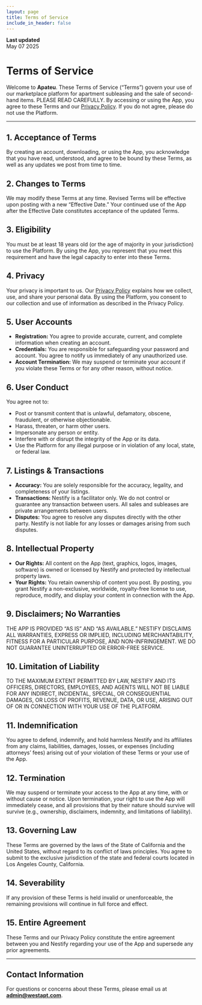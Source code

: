 ```yaml
---
layout: page
title: Terms of Service
include_in_header: false
---
```


**Last updated**  
May 07 2025

# Terms of Service

Welcome to **Apateu**. These Terms of Service (“Terms”) govern your use of our marketplace platform for apartment subleasing and the sale of second-hand items. PLEASE READ CAREFULLY. By accessing or using the App, you agree to these Terms and our [Privacy Policy](./privacypolicy.md). If you do not agree, please do not use the Platform.

---

## 1. Acceptance of Terms  
By creating an account, downloading, or using the App, you acknowledge that you have read, understood, and agree to be bound by these Terms, as well as any updates we post from time to time.  

## 2. Changes to Terms  
We may modify these Terms at any time. Revised Terms will be effective upon posting with a new “Effective Date.” Your continued use of the App after the Effective Date constitutes acceptance of the updated Terms.  

## 3. Eligibility  
You must be at least 18 years old (or the age of majority in your jurisdiction) to use the Platform. By using the App, you represent that you meet this requirement and have the legal capacity to enter into these Terms.  

## 4. Privacy  
Your privacy is important to us. Our [Privacy Policy](./privacypolicy.md) explains how we collect, use, and share your personal data. By using the Platform, you consent to our collection and use of information as described in the Privacy Policy.  

## 5. User Accounts  
- **Registration:** You agree to provide accurate, current, and complete information when creating an account.  
- **Credentials:** You are responsible for safeguarding your password and account. You agree to notify us immediately of any unauthorized use.  
- **Account Termination:** We may suspend or terminate your account if you violate these Terms or for any other reason, without notice.  

## 6. User Conduct  
You agree not to:  
- Post or transmit content that is unlawful, defamatory, obscene, fraudulent, or otherwise objectionable.  
- Harass, threaten, or harm other users.  
- Impersonate any person or entity.  
- Interfere with or disrupt the integrity of the App or its data.  
- Use the Platform for any illegal purpose or in violation of any local, state, or federal law.  

## 7. Listings & Transactions  
- **Accuracy:** You are solely responsible for the accuracy, legality, and completeness of your listings.  
- **Transactions:** Nestify is a facilitator only. We do not control or guarantee any transaction between users. All sales and subleases are private arrangements between users.  
- **Disputes:** You agree to resolve any disputes directly with the other party. Nestify is not liable for any losses or damages arising from such disputes.  

## 8. Intellectual Property  
- **Our Rights:** All content on the App (text, graphics, logos, images, software) is owned or licensed by Nestify and protected by intellectual property laws.  
- **Your Rights:** You retain ownership of content you post. By posting, you grant Nestify a non-exclusive, worldwide, royalty-free license to use, reproduce, modify, and display your content in connection with the App.  

## 9. Disclaimers; No Warranties  
THE APP IS PROVIDED “AS IS” AND “AS AVAILABLE.” NESTIFY DISCLAIMS ALL WARRANTIES, EXPRESS OR IMPLIED, INCLUDING MERCHANTABILITY, FITNESS FOR A PARTICULAR PURPOSE, AND NON-INFRINGEMENT. WE DO NOT GUARANTEE UNINTERRUPTED OR ERROR-FREE SERVICE.  

## 10. Limitation of Liability  
TO THE MAXIMUM EXTENT PERMITTED BY LAW, NESTIFY AND ITS OFFICERS, DIRECTORS, EMPLOYEES, AND AGENTS WILL NOT BE LIABLE FOR ANY INDIRECT, INCIDENTAL, SPECIAL, OR CONSEQUENTIAL DAMAGES, OR LOSS OF PROFITS, REVENUE, DATA, OR USE, ARISING OUT OF OR IN CONNECTION WITH YOUR USE OF THE PLATFORM.  

## 11. Indemnification  
You agree to defend, indemnify, and hold harmless Nestify and its affiliates from any claims, liabilities, damages, losses, or expenses (including attorneys’ fees) arising out of your violation of these Terms or your use of the App.  

## 12. Termination  
We may suspend or terminate your access to the App at any time, with or without cause or notice. Upon termination, your right to use the App will immediately cease, and all provisions that by their nature should survive will survive (e.g., ownership, disclaimers, indemnity, and limitations of liability).  

## 13. Governing Law  
These Terms are governed by the laws of the State of California and the United States, without regard to its conflict of laws principles. You agree to submit to the exclusive jurisdiction of the state and federal courts located in Los Angeles County, California.  

## 14. Severability  
If any provision of these Terms is held invalid or unenforceable, the remaining provisions will continue in full force and effect.  

## 15. Entire Agreement  
These Terms and our Privacy Policy constitute the entire agreement between you and Nestify regarding your use of the App and supersede any prior agreements.  

---

## Contact Information  
For questions or concerns about these Terms, please email us at **admin@westapt.com**.